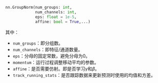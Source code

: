 ```python
nn.GroupNorm(num_groups: int, 
			 num_channels: int, 
			 eps: float = 1e-5, 
			 affine: bool = True,...)
```
其中：
- `num_groups`：即分组数。
- `num_channels`：即特征/通道数量。
- `eps`：分母的固定常数，避免分母为0。
- `momentum`：运行过程调整移动平均的参数。
- `affine`：是否需要仿射。即是否学习$\gamma$和$\beta$。
- `track_running_stats`：是否跟踪数据来更新预测时使用的均值和方差。